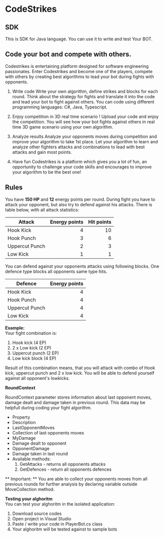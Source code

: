# CodeStrikes

## SDK
This is SDK for Java language. You can use it to write and test Your BOT.

## Code your bot and compete with others.
Codestrikes is entertaining platform designed for software engineering passionates. Enter Codestrikes and become one of the players, 
compete with others by creating best algorithms to lead your bot during fights with opponents.

1. Write code
Write your own algorithm, define strikes and blocks for each round. Think about the strategy for fights and translate it into the 
code and lead your bot to fight against others. You can code using different programming languages: C#, Java, Typescript.

2. Enjoy competition in 3D real time scenario !
Upload your code and enjoy the competition. You will see how your bot fights against others in real time 3D game scenario using your 
own algorithm.

3. Analyze results
Analyze your opponents moves during competition and improve your algorithm to take 1st place. Let your algorithm to learn and analyze 
other fighters attacks and combinations to lead with best attacks and gain most points.

4. Have fun
Codestrikes is a platform which gives you a lot of fun, an opportunity to challenge your code skills and encourages to improve your 
algorithm to be the best one!


## Rules
  
You have **150 HP** and **12** energy points per round. During fight you have to attack your opponent, but also try to defend against his attacks. There is table below, with all attack statistics:  
  

Attack           | Energy points  | Hit points |
-----------------| --------------:|-----------:|
Hook Kick        |              4 |         10 |
Hook Punch       |              3 |          6 |
Uppercut Punch   |              2 |          3 |
Low Kick         |              1 |          1 |

  
You can defend against your opponents attacks using following blocks. One defence type blocks all opponents same type hits.  
  

Defence          | Energy points |
-----------------| -------------:|
Hook Kick        |             4 |
Hook Punch       |             4 |
Uppercut Punch   |             4 |
Low Kick         |             4 |
  
**Example:**  
Your fight combination is:

1.  Hook kick (4 EP)
2.  2 x Low kick (2 EP)
3.  Uppercut punch (2 EP)
4.  Low kick block (4 EP)
  
Result of this combination means, that you will attack with combo of Hook kick, uppercut punch and 2 x low kick. You will be able to defend yourself against all opponent's lowkicks.


**RoundContext**  
  
RoundContext parameter stores information about last opponent moves, damage dealt and damage taken in previous round. This data may be helpfull during coding your fight algorithm.  
  

* Property
* Description
* LastOpponentMoves
* Collection of last opponents moves  
* MyDamage
* Damage dealt to opponent
* OpponentDamage
* Damage taken in last round
* Available methods:
  1.  GetAttacks - returns all opponents attacks
  2.  GetDefences - return all opponents defences
  
  
** Important: **
You are able to collect your opponents moves from all previous rounds for further analysis by declaring variable outside MoveCollection method.

  
**Testing your alghoritm**  
You can test your alghoritm in the isolated application:

1.  Download source codes
2.  Open project in Visual Studio
3.  Paste / write your code in PlayerBot.cs class
4.  Your alghoritm will be tested against to sample bots
